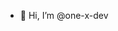 - 👋 Hi, I’m @one-x-dev
<!---
one-x-dev/one-x-dev is a ✨ special ✨ repository because its `README.md` (this file) appears on your GitHub profile.
You can click the Preview link to take a look at your changes.
--->
